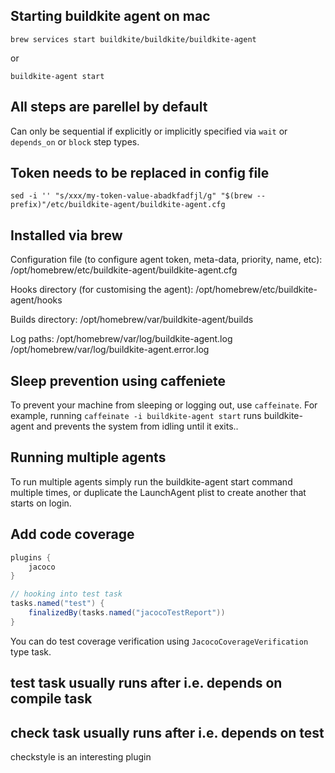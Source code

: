 
## Starting buildkite agent on mac
```
brew services start buildkite/buildkite/buildkite-agent
```
or 
```
buildkite-agent start
```

## All steps are parellel by default

Can only be sequential if explicitly or implicitly specified via `wait` or `depends_on` or `block` step types.

## Token needs to be replaced in config file

```
sed -i '' "s/xxx/my-token-value-abadkfadfjl/g" "$(brew --prefix)"/etc/buildkite-agent/buildkite-agent.cfg
```

## Installed via brew

Configuration file (to configure agent token, meta-data, priority, name, etc):
    /opt/homebrew/etc/buildkite-agent/buildkite-agent.cfg

Hooks directory (for customising the agent):
    /opt/homebrew/etc/buildkite-agent/hooks

Builds directory:
    /opt/homebrew/var/buildkite-agent/builds

Log paths:
    /opt/homebrew/var/log/buildkite-agent.log
    /opt/homebrew/var/log/buildkite-agent.error.log


## Sleep prevention using caffeniete

To prevent your machine from sleeping or logging out, use `caffeinate`. For
example, running `caffeinate -i buildkite-agent start` runs buildkite-agent
and prevents the system from idling until it exits..

## Running multiple agents

To run multiple agents simply run the buildkite-agent start command
multiple times, or duplicate the LaunchAgent plist to create another
that starts on login.

## Add code coverage 

```groovy
plugins {
    jacoco
}

// hooking into test task
tasks.named("test") {
    finalizedBy(tasks.named("jacocoTestReport"))
}
```

You can do test coverage verification using `JacocoCoverageVerification` type task.

## test task usually runs after i.e. depends on compile task

## check task usually runs after i.e. depends on test

checkstyle is an interesting plugin